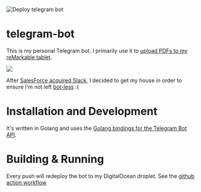 ![Deploy telegram bot](https://github.com/ackersonde/telegram-bot/workflows/Deploy%20telegram%20bot/badge.svg)

# telegram-bot
This is my personal Telegram bot. I primarily use it to [upload PDFs to my reMarkable tablet](https://github.com/ackersonde/telegram-bot/blob/main/telegram.go#L86).

<a href="https://core.telegram.org/bots"><img src="https://core.telegram.org/file/811140763/1/PihKNbjT8UE/03b57814e13713da37"></a>

After [SalesForce acquired Slack](https://www.fool.com/investing/2021/01/28/heres-why-this-277-billion-acquisition-by-salesfor/), I decided to get my house in order to ensure I'm not left [bot-less](https://github.com/ackersonde/bender-slackbot/blob/master/README.md) :(

# Installation and Development
It's written in Golang and uses the [Golang bindings for the Telegram Bot API](https://github.com/go-telegram-bot-api/telegram-bot-api/blob/master/README.md).

# Building & Running
Every push will redeploy the bot to my DigitalOcean droplet. See the [github action workflow](.github/workflows/build.yml)

